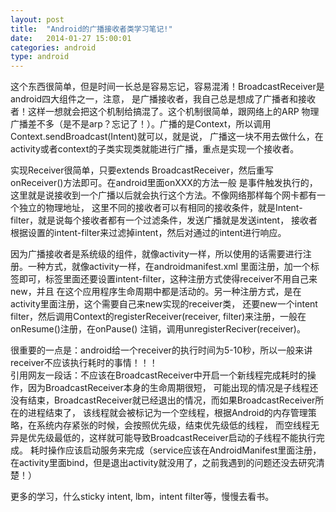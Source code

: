```yaml
---
layout: post
title:  "Android的广播接收者类学习笔记!"
date:   2014-01-27 15:00:01
categories: android
type: android
---
```

这个东西很简单，但是时间一长总是容易忘记，容易混淆！BroadcastReceiver是android四大组件之一，注意，
是广播接收者，我自己总是想成了广播者和接收者！这样一想就会把这个机制给搞混了。这个机制很简单，跟网络上的ARP
物理广播差不多（是不是arp？忘记了！）。广播的是Context，所以调用Context.sendBroadcast(Intent)就可以，就是说，
广播这一块不用去做什么，在activity或者context的子类实现类就能进行广播，重点是实现一个接收者。

实现Receiver很简单，只要extends BroadcastReceiver，然后重写onReceiver()方法即可。在android里面onXXX的方法一般
是事件触发执行的，这里就是说接收到一个广播以后就会执行这个方法。不像网络那样每个网卡都有一个独立的物理地址，
这里不同的接收者可以有相同的接收条件，就是Intent-filter，就是说每个接收者都有一个过滤条件，发送广播就是发送intent，
接收者根据设置的intent-filter来过滤掉intent，然后对通过的intent进行响应。

因为广播接收者是系统级的组件，就像activity一样，所以使用的话需要进行注册。一种方式，就像activity一样，在androidmanifest.xml
里面注册，加一个<Receiver>标签即可，标签里面还要设置intent-filter，这种注册方式使得receiver不用自己来new，并且
在这个应用程序生命周期中都是活动的。另一种注册方式，是在activity里面注册，这个需要自己来new实现的receiver类，
还要new一个intent filter，然后调用Context的registerReceiver(receiver, filter)来注册，一般在onResume()注册，在onPause()
注销，调用unregisterReciver(receiver)。

很重要的一点是：android给一个receiver的执行时间为5-10秒，所以一般来讲receiver不应该执行耗时的事情！！！  
引用网友一段话：不应该在BroadcastReceiver中开启一个新线程完成耗时的操作，因为BroadcastReceiver本身的生命周期很短，
可能出现的情况是子线程还没有结束，BroadcastReceiver就已经退出的情况，而如果BroadcastReceiver所在的进程结束了，
该线程就会被标记为一个空线程，根据Android的内存管理策略，在系统内存紧张的时候，会按照优先级，结束优先级低的线程，
而空线程无异是优先级最低的，这样就可能导致BroadcastReceiver启动的子线程不能执行完成。
耗时操作应该启动服务来完成（service应该在AndroidManifest里面注册，在activity里面bind，但是退出activity就没用了，之前我遇到的问题还没去研究清楚！）

更多的学习，什么sticky intent, lbm，intent filter等，慢慢去看书。